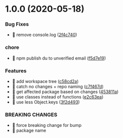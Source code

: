 # 1.0.0 (2020-05-18)


### Bug Fixes

* 🐛 remove console.log ([2f4c740](https://github.com/Wizyma/monorepo-tooling/commit/2f4c7408ac62eda725c2234844eb7846d274aa9f))


### chore

* 🤖 npm publish du to unverified email ([f5d7e19](https://github.com/Wizyma/monorepo-tooling/commit/f5d7e193190ab431a1ce6af38119a1f08a1f1ab9))


### Features

* 🎸 add workspace tree ([c58cd2a](https://github.com/Wizyma/monorepo-tooling/commit/c58cd2a8da8a4b36ac74e3daaab79c4f6c6cd719))
* 🎸 catch no changes + repo naming ([c7f467d](https://github.com/Wizyma/monorepo-tooling/commit/c7f467df19a90b9426dc258ffddf0c26a3859d47))
* 🎸 get affected package based on changes ([453811a](https://github.com/Wizyma/monorepo-tooling/commit/453811a6631e022f11c48ff7845914143159dcaa))
* 🎸 use classes instead of functions ([e2c63ea](https://github.com/Wizyma/monorepo-tooling/commit/e2c63ea7368454adc2bb372a8b5dd5824f9703d5))
* 🎸 use less Object.keys ([3f2d493](https://github.com/Wizyma/monorepo-tooling/commit/3f2d49379375f98728d5cc11673822f7b0e4b231))


### BREAKING CHANGES

* 🧨 force breaking change for bump
* 🧨 package name
